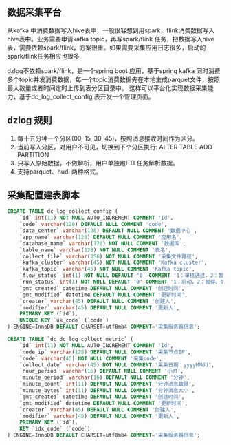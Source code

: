 ## 数据采集平台
从kafka 中消费数据写入hive表中，一般很容想到用spark，flink消费数据写入hive表中。业务需要申请kafka topic，再写spark/flink 任务，把数据写入hive 表，需要依赖spark/flink，方案很重。如果需要采集应用日志很多，启动的spark/flink任务相应也很多

dzlog不依赖spark/flink，是一个spring boot 应用，基于spring kafka 同时消费多个topic并发消费数据，每一个topic消费数据先在本地生成parquet文件，按照最大数量或者时间定时上传到表分区目录中。
这样可以平台化实现数据采集能力，基于dc_log_collect_config 表开发一个管理页面。

## dzlog 规则
1. 每十五分钟一个分区(00, 15, 30, 45)，按照消息接收时间作为区分。
2. 当前写入分区，对用户不可见，切换到下个分区执行: ALTER TABLE ADD PARTITION
3. 只写入原始数据，不做解析，用户单独跑ETL任务解析数据。
4. 支持parquet、hudi 两种格式。

## 采集配置建表脚本
```sql
CREATE TABLE dc_log_collect_config (
    `id` int(11) NOT NULL AUTO_INCREMENT COMMENT 'Id',
    `code` varchar(128) DEFAULT NULL COMMENT 'code',
    `data_center` varchar(128) DEFAULT NULL COMMENT '数据中心',
    `app_name` varchar(128) DEFAULT NULL COMMENT '应用名',
    `database_name` varchar(128) NOT NULL COMMENT '数据库',
    `table_name` varchar(128) NOT NULL COMMENT '表名',
    `collect_file` varchar(256) NOT NULL COMMENT '采集文件路径',
    `kafka_cluster` varchar(45) NOT NULL COMMENT 'Kafka cluster',
    `kafka_topic` varchar(45) NOT NULL COMMENT 'Kafka topic',
    `flow_status` int(1) NOT NULL DEFAULT '0' COMMENT '1：审核通过，2：暂停、0: 待审核',
    `run_status` int(1) NOT NULL DEFAULT '0' COMMENT '1：启动，2：暂停、0：停止',
    `gmt_created` datetime DEFAULT NULL COMMENT '创建时间',
    `gmt_modified` datetime DEFAULT NULL COMMENT '更新时间',
    `creater` varchar(45) DEFAULT NULL COMMENT '创建人',
    `modifier` varchar(45) DEFAULT NULL COMMENT '更新人',
    PRIMARY KEY (`id`),
    UNIQUE KEY `uk_code` (`code`)
) ENGINE=InnoDB DEFAULT CHARSET=utf8mb4 COMMENT='采集服务器信息';

CREATE TABLE `dc_dc_log_collect_metric` (
    `id` int(11) NOT NULL AUTO_INCREMENT COMMENT 'Id',
    `node_ip` varchar(128) DEFAULT NULL COMMENT '采集节点IP',
    `code` varchar(45) NOT NULL COMMENT '采集code',
    `collect_date` varchar(45) NOT NULL COMMENT '采集日期：yyyyMMdd',
    `hour_period` varchar(16) DEFAULT NULL COMMENT '小时',
    `minute_period` varchar(16) DEFAULT NULL COMMENT '分钟',
    `minute_count` int(11) DEFAULT NULL COMMENT '分钟消息数量',
    `minute_bytes` int(11) DEFAULT NULL COMMENT '分钟消息大小',
    `gmt_created` datetime DEFAULT NULL COMMENT '创建时间',
    `gmt_modified` datetime DEFAULT NULL COMMENT '更新时间',
    `creater` varchar(45) DEFAULT NULL COMMENT '创建人',
    `modifier` varchar(45) DEFAULT NULL COMMENT '更新人',
    PRIMARY KEY (`id`),
    KEY `idx_code` (`code`)
) ENGINE=InnoDB DEFAULT CHARSET=utf8mb4 COMMENT='采集服务器信息';
```